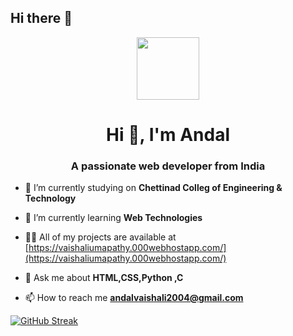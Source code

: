## Hi there 👋
<div id="header" align="center">
  <img src="https://media.giphy.com/media/M9gbBd9nbDrOTu1Mqx/giphy.gif" width="100"/>
</div>

<h1 align="center">Hi 👋, I'm Andal</h1>
<h3 align="center">A passionate web developer from India</h3>


- 🔭 I’m currently studying on **Chettinad Colleg of Engineering & Technology**

- 🌱 I’m currently learning **Web Technologies**

- 👨‍💻 All of my projects are available at [https://vaishaliumapathy.000webhostapp.com/](https://vaishaliumapathy.000webhostapp.com/)

- 💬 Ask me about **HTML,CSS,Python ,C**

- 📫 How to reach me **andalvaishali2004@gmail.com**


 <a href="https://git.io/streak-stats"><img src="https://streak-stats.demolab.com?user=VaishaliUmapathy&theme=dark&hide_border=true&background=0D0D0D&border=736E66&stroke=BF8A49&ring=A69677&fire=BF8A49&currStreakNum=F2E6DF&sideNums=F2A007&currStreakLabel=F2A007&sideLabels=BF8A49&dates=A69677&excludeDaysLabel=736E66" alt="GitHub Streak" /></a>




